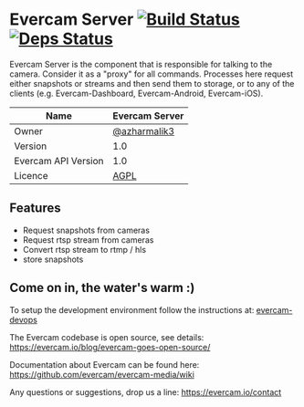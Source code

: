 # Evercam Server [![Build Status][travis-image]][travis-url] [![Deps Status][hex-image]][hex-url]

Evercam Server is the component that is responsible for talking  to the camera. Consider it as a "proxy" for all commands. Processes here request either snapshots or streams and then send them to storage, or to any of the clients (e.g. Evercam-Dashboard, Evercam-Android, Evercam-iOS).

| Name   | Evercam Server  |
| --- | --- |
| Owner   | [@azharmalik3](https://github.com/azharmalik3)   |
| Version  | 1.0 |
| Evercam API Version  | 1.0  |
| Licence | [AGPL](https://tldrlegal.com/license/gnu-affero-general-public-license-v3-%28agpl-3.0%29) |

## Features

* Request snapshots from cameras
* Request rtsp stream from cameras
* Convert rtsp stream to rtmp / hls
* store snapshots

## Come on in, the water's warm :)

To setup the development environment follow the instructions at: [evercam-devops](https://github.com/evercam/evercam-devops)

The Evercam codebase is open source, see details: https://evercam.io/blog/evercam-goes-open-source/

Documentation about Evercam can be found here: https://github.com/evercam/evercam-media/wiki

Any questions or suggestions, drop us a line: https://evercam.io/contact

[travis-url]: https://travis-ci.org/evercam/evercam-server
[travis-image]: https://travis-ci.org/evercam/evercam-server.svg?branch=master
[hex-url]: https://beta.hexfaktor.org/github/evercam/evercam-media
[hex-image]: https://beta.hexfaktor.org/badge/all/github/evercam/evercam-media.svg
